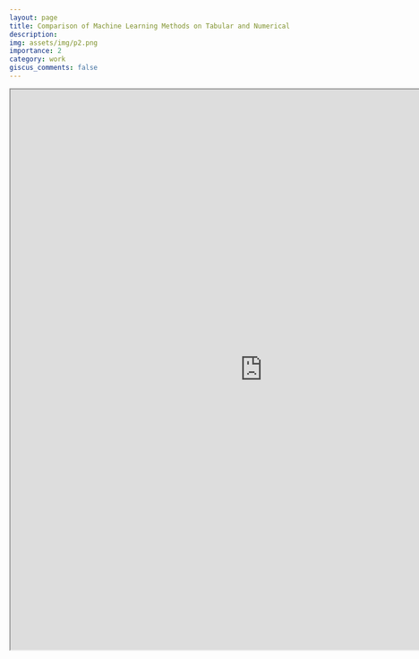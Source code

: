 ```yaml
---
layout: page
title: Comparison of Machine Learning Methods on Tabular and Numerical Datasets
description: 
img: assets/img/p2.png
importance: 2
category: work
giscus_comments: false
---
```



<div class="row">
    <div class="col-sm mt-3 mt-md-0">
        <iframe id="myEmbedTwo" src="https://CatchYHand.github.io/assets/pdf/EEE-549.pdf" width=900 height=1000 />
    </div>
</div>
